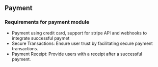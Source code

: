 ## Payment
### Requirements for payment module
* Payment using credit card, support for stripe API and webhooks to integrate successful paymet
* Secure Transactions: Ensure user trust by facilitating secure payment transactions. 
* Payment Receipt: Provide users with a receipt after a successful payment.
